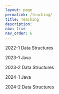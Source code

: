 ```yaml
---
layout: page
permalink: /teaching/
title: Teaching
description: 
nav: true
nav_order: 6
---
```


<p>2022-1 Data Structures </p>
<p>2023-1 Java </p>
<p>2023-2 Data Structures </p>
<p>2024-1 Java </p>
<p>2024-2 Data Structures </p>
